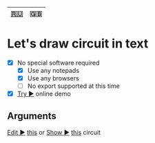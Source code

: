 | [:ru:](README.md) | :uk: |
| --- | --- |

# Let's draw circuit in text
- [x] No special software required
  - [x] Use any notepads
  - [x] Use any browsers
  - [ ] No export supported at this time
- [x] [Try :arrow_forward:](http://htmlpreview.github.com/?http://github.com/Alikberov/schemer/blob/master/schemer.html) online demo

## Arguments
[Edit :arrow_forward:](https://htmlpreview.github.io/?https://github.com/Alikberov/schemer/blob/master/schemer.html?edit=+%20@-*----+%0A%20%20%20%20%21+%20%20%20%21%0A12V%20%3DC%20%20R%5C%0A%20%20%20%20%21%20%20%20%20%5C%0A%20%20%20%20%21%20D/%20%21%0A-%20@-*-%21%3C-+%0AC1%3A12MKF%3A12V%0AD1%3ALED%3APOWER%0AR1%3A10K%0A) [this](https://htmlpreview.github.com/?https://github.com/Alikberov/schemer/blob/master/schemer.html?edit=7) or
[Show :arrow_forward:](https://htmlpreview.github.io/?https://github.com/Alikberov/schemer/blob/master/schemer.html?show=+%20@-*----+%0A%20%20%20%20%21+%20%20%20%21%0A12V%20%3DC%20%20R%5C%0A%20%20%20%20%21%20%20%20%20%5C%0A%20%20%20%20%21%20D/%20%21%0A-%20@-*-%21%3C-+%0AC1%3A12MKF%3A12V%0AD1%3ALED%3APOWER%0AR1%3A10K%0A) [this](https://htmlpreview.github.com/?https://github.com/Alikberov/schemer/blob/master/schemer.html?show=8) circuit
